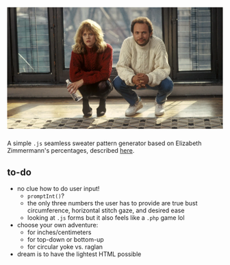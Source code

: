 # ![sweater weather!](/assets/MCDWHHA_EC025.jpg "when harry met sally")

A simple `.js` seamless sweater pattern generator based on Elizabeth Zimmermann's percentages, described [here](https://tutorials.knitpicks.com/percentage-system/). 

## to-do
- no clue how to do user input!
  - `promptInt()`?
  - the only three numbers the user has to provide are true bust circumference, horizontal stitch gaze, and desired ease
  - looking at `.js` forms but it also feels like a `.php` game lol
- choose your own adventure:
  - for inches/centimeters
  - for top-down or bottom-up
  - for circular yoke vs. raglan
- dream is to have the lightest HTML possible
